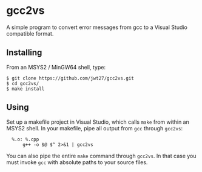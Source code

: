 # gcc2vs
A simple program to convert error messages from gcc to a Visual Studio compatible format.

## Installing
From an MSYS2 / MinGW64 shell, type:

    $ git clone https://github.com/jwt27/gcc2vs.git
    $ cd gcc2vs/
    $ make install
    
## Using
Set up a makefile project in Visual Studio, which calls `make` from within an MSYS2 shell. In your makefile, pipe all output from `gcc` through `gcc2vs`:

      %.o: %.cpp
          g++ -o $@ $^ 2>&1 | gcc2vs

You can also pipe the entire `make` command through `gcc2vs`. In that case you must invoke `gcc` with absolute paths to your source files.


